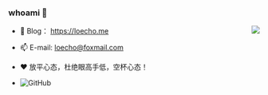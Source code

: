 <!--
**loecho-sec/loecho-sec** is a ✨ _special_ ✨ repository because its `README.md` (this file) appears on your GitHub profile.
-->

### whoami 👋

<img align="right" src="https://github-readme-stats.vercel.app/api?username=loecho-sec&count_private=true&show_icons=true&hide=prs" />

- 👀 Blog： https://loecho.me

- 📫 E-mail: loecho@foxmail.com

- ♥ 放平心态，杜绝眼高手低，空杯心态！
- ![GitHub](https://img.shields.io/github/followers/loecho-sec?label=follower%20github&style=flat-square)
